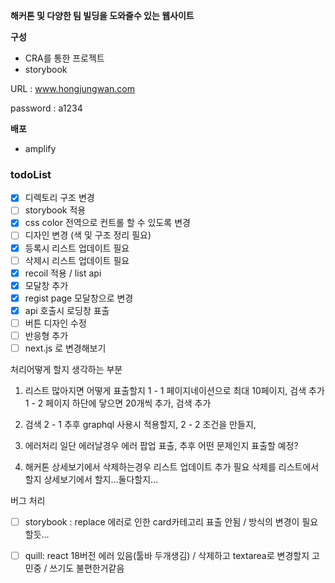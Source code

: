 **해커톤 및 다양한 팀 빌딩을 도와줄수 있는 웹사이트**

**구성**
 - CRA를 통한 프로젝트 
 - storybook

URL : www.hongjungwan.com

password : a1234


**배포** 
 - amplify

### todoList  
- [x] 디렉토리 구조 변경
- [ ] storybook 적용
- [x] css color 전역으로 컨트롤 할 수 있도록 변경
- [ ] 디자인 변경 (색 및 구조 정리 필요)
- [x] 등록시 리스트 업데이트 필요
- [ ] 삭제시 리스트 업데이트 필요
- [x] recoil 적용 / list api
- [x] 모달창 추가
- [x] regist page 모달창으로 변경 
- [x] api 호출시 로딩창 표출
- [ ] 버튼 디자인 수정
- [ ] 반응형 추가
- [ ] next.js 로 변경해보기

처리어떻게 할지 생각하는 부분
1. 리스트 많아지면 어떻게 표출할지
1 - 1 페이지네이션으로 최대 10페이지, 검색 추가
1 - 2 페이지 하단에 닿으면 20개씩 추가, 검색 추가

2. 검색 
2 - 1 추후 graphql 사용시 적용할지,
2 - 2 조건을 만들지,

3. 에러처리
일단 에러날경우 에러 팝업 표출, 추후 어떤 문제인지 표출할 예정?

4. 해커톤 상세보기에서 삭제하는경우 리스트 업데이트 추가 필요
삭제를 리스트에서할지 상세보기에서 할지...둘다할지...


버그 처리
- [ ] storybook : replace 에러로 인한 card카테고리 표출 안됨 / 방식의 변경이 필요할듯...
- [ ] quill: react 18버전 에러 있음(툴바 두개생김) / 삭제하고 textarea로 변경할지 고민중 / 쓰기도 불편한거같음

